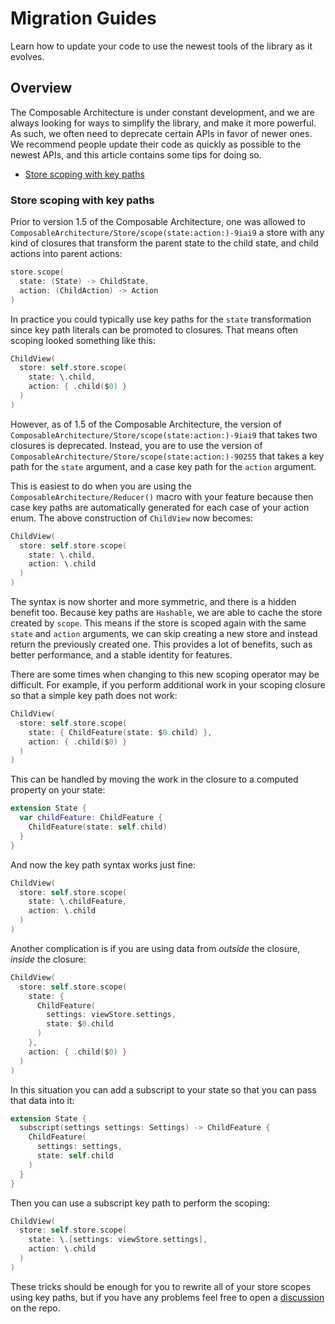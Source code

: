 # Migration Guides

Learn how to update your code to use the newest tools of the library as it evolves.

## Overview

The Composable Architecture is under constant development, and we are always looking for ways to
simplify the library, and make it more powerful. As such, we often need to deprecate certain APIs
in favor of newer ones. We recommend people update their code as quickly as possible to the newest
APIs, and this article contains some tips for doing so.

* [Store scoping with key paths](#Store-scoping-with-key-paths)

### Store scoping with key paths

Prior to version 1.5 of the Composable Architecture, one was allowed to
``ComposableArchitecture/Store/scope(state:action:)-9iai9`` a store with any kind of closures that
transform the parent state to the child state, and child actions into parent actions:

```swift
store.scope(
  state: (State) -> ChildState,
  action: (ChildAction) -> Action
)
```

In practice you could typically use key paths for the `state` transformation since key path literals
can be promoted to closures. That means often scoping looked something like this:

```swift
ChildView(
  store: self.store.scope(
    state: \.child, 
    action: { .child($0) }
  )
)
```

However, as of 1.5 of the Composable Architecture, the version of 
``ComposableArchitecture/Store/scope(state:action:)-9iai9`` that takes two closures is deprecated.
Instead, you are to use the version of ``ComposableArchitecture/Store/scope(state:action:)-90255``
that takes a key path for the `state` argument, and a case key path for the `action` argument.

This is easiest to do when you are using the ``ComposableArchitecture/Reducer()`` macro with your
feature because then case key paths are automatically generated for each case of your action enum.
The above construction of `ChildView` now becomes:

```swift
ChildView(
  store: self.store.scope(
    state: \.child, 
    action: \.child
  )
)
```

The syntax is now shorter and more symmetric, and there is a hidden benefit too. Because key paths
are `Hashable`, we are able to cache the store created by `scope`. This means if the store is scoped
again with the same `state` and `action` arguments, we can skip creating a new store and instead 
return the previously created one. This provides a lot of benefits, such as better performance, and
a stable identity for features.

There are some times when changing to this new scoping operator may be difficult. For example, if
you perform additional work in your scoping closure so that a simple key path does not work:

```swift
ChildView(
  store: self.store.scope(
    state: { ChildFeature(state: $0.child) }, 
    action: { .child($0) }
  )
)
```

This can be handled by moving the work in the closure to a computed property on your state:

```swift
extension State {
  var childFeature: ChildFeature {
    ChildFeature(state: self.child) 
  }
}
```

And now the key path syntax works just fine:

```swift
ChildView(
  store: self.store.scope(
    state: \.childFeature, 
    action: \.child
  )
)
```

Another complication is if you are using data from _outside_ the closure, _inside_ the closure:

```swift
ChildView(
  store: self.store.scope(
    state: { 
      ChildFeature(
        settings: viewStore.settings,
        state: $0.child
      ) 
    }, 
    action: { .child($0) }
  )
)
```

In this situation you can add a subscript to your state so that you can pass that data into it:

```swift
extension State {
  subscript(settings settings: Settings) -> ChildFeature {
    ChildFeature(
      settings: settings,
      state: self.child
    )
  }
}
```

Then you can use a subscript key path to perform the scoping:

```swift
ChildView(
  store: self.store.scope(
    state: \.[settings: viewStore.settings], 
    action: \.child
  )
)
```

These tricks should be enough for you to rewrite all of your store scopes using key paths, but if
you have any problems feel free to open a
[discussion](http://github.com/pointfreeco/swift-composable-architecture/discussions) on the repo.
